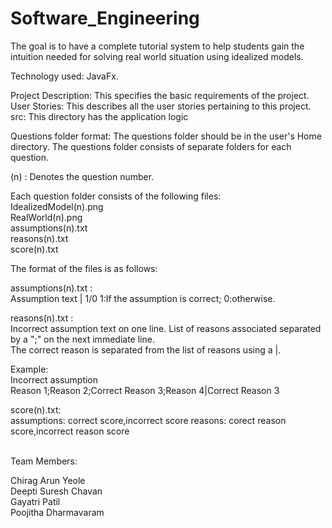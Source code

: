 # Software_Engineering

The goal is to have a complete tutorial system to help students gain the intuition needed for solving
real world situation using idealized models.


Technology used: JavaFx.


Project Description: This specifies the basic requirements of the project. <br />
User Stories: This describes all the user stories pertaining to this project. <br />
src: This directory has the application logic <br /> 


Questions folder format:
The questions folder should be in the user's Home directory.
The questions folder consists of separate folders for each question. <br />

(n) : Denotes the question number. <br />

Each question folder consists of the following files: <br />
IdealizedModel(n).png <br />
RealWorld(n).png <br />
assumptions(n).txt <br />
reasons(n).txt <br />
score(n).txt <br />

The format of the files is as follows: <br/>

assumptions(n).txt : <br/>
Assumption text | 1/0    1:If the assumption is correct; 0:otherwise.<br />

reasons(n).txt : <br />
Incorrect assumption text on one line. List of reasons associated separated by a ";" on the next immediate line. <br />
The correct reason is separated from the list of reasons using a |. <br />

Example: <br />
Incorrect assumption <br />
Reason 1;Reason 2;Correct Reason 3;Reason 4|Correct Reason 3 <br />


score(n).txt: <br />
assumptions: correct score,incorrect score
reasons: corect reason score,incorrect reason score






<br />
Team Members:

Chirag Arun Yeole <br />
Deepti Suresh Chavan <br />
Gayatri Patil <br />
Poojitha Dharmavaram <br />
